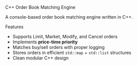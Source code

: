 C++ Order Book Matching Engine

A console-based order book matching engine written in C++.

Features

- Supports Limit, Market, Modify, and Cancel orders
- Implements **price-time priority**
- Matches buy/sell orders with proper logging
- Stores orders in efficient `std::map` + `std::list` structures
- Clean modular C++ design


